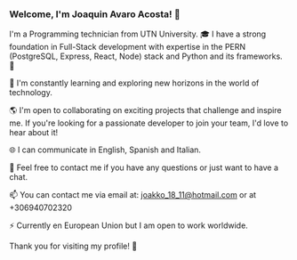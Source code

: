 ### Welcome, I'm Joaquin Avaro Acosta! 👋

I'm a Programming technician from  UTN University. 🎓 I have a strong foundation in Full-Stack development with expertise in the PERN (PostgreSQL, Express, React, Node) stack and Python and its frameworks. 🚀

🌱 I'm constantly learning and exploring new horizons in the world of technology.

🌎 I'm open to collaborating on exciting projects that challenge and inspire me. If you're looking for a passionate developer to join your team, I'd love to hear about it!

🌐 I can communicate in English, Spanish and Italian.

💬 Feel free to contact me if you have any questions or just want to have a chat.

📫 You can contact me via email at: joakko_18_11@hotmail.com or at +306940702320

⚡  Currently en European Union but I am open to work worldwide.

Thank you for visiting my profile! 🌟
